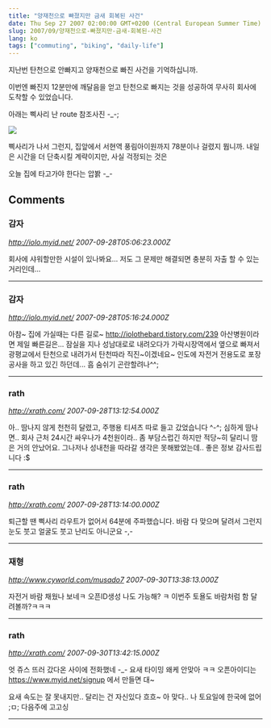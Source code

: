 ```yaml
---
title: "양재천으로 빠졌지만 금새 회복된 사건"
date: Thu Sep 27 2007 02:00:00 GMT+0200 (Central European Summer Time)
slug: 2007/09/양재천으로-빠졌지만-금새-회복된-사건
lang: ko
tags: ["commuting", "biking", "daily-life"]
---
```


지난번 탄천으로 안빠지고 양재천으로 빠진 사건을 기억하십니까.

이번엔 빠진지 12분만에 깨달음을 얻고 탄천으로 빠지는 것을 성공하여 
무사히 회사에 도착할 수 있었습니다.

아래는 삑사리 난 route 참조사진 -_-;

![](/img/route_mistake.jpg)

삑사리가 나서 그런지, 집앞에서 서현역 풍림아이원까지 78분이나 걸렸지 뭡니까.
내일은 시간을 더 단축시킬 계략이지만, 사실 걱정되는 것은

오늘 집에 타고가야 한다는 압봙 -_-

## Comments

### 감자
*http://iolo.myid.net/*
*2007-09-28T05:06:23.000Z*

회사에 샤워할만한 시설이 있나봐요... 저도 그 문제만 해결되면 충분히 자출 할 수 있는 거리인데...

---

### 감자
*http://iolo.myid.net/*
*2007-09-28T05:16:24.000Z*

아참~ 집에 가실때는 다른 길로~ http://iolothebard.tistory.com/239
아산병원이라면 제일 빠른길은... 잠실을 지나 성남대로로 내려오다가 가락시장역에서 옆으로 빠져서 광평교에서 탄천으로 내려가서 탄천따라 직진~이겠네요~ 인도에 자전거 전용도로 포장 공사을 하고 있긴 하던데... 흠 숨쉬기 곤란할려나^^;

---

### rath
*http://xrath.com/*
*2007-09-28T13:12:54.000Z*

아.. 땀나지 않게 천천히 달렸고, 주행용 티셔츠 따로 들고 갔었습니다 ^-^;
심하게 땀나면.. 회사 근처 24시간 싸우나가 4천원이라.. 좀 부담스럽긴 하지만 적당~히 달리니 땀은 거의 안났어요.
그나저나 성내천을 따라갈 생각은 못해봤었는데.. 좋은 정보 감사드립니다 :$

---

### rath
*http://xrath.com/*
*2007-09-28T13:14:00.000Z*

퇴근할 땐 삑사리 라우트가 없어서 64분에 주파했습니다.
바람 다 맞으며 달려서 그런지 눈도 붓고 얼굴도 붓고 난리도 아니군요 -,-

---

### 재형
*http://www.cyworld.com/musado7*
*2007-09-30T13:38:13.000Z*

자전거 바람 채웠나 보네ㅋ 오픈ID생성 나도 가능해? ㅋ 
이번주 토욜도 바람처럼 함 달려볼까?ㅋㅋㅋ

---

### rath
*http://xrath.com/*
*2007-09-30T13:42:15.000Z*

엇 쥬스 뜨러 갔다온 사이에 전화했네 -_- 요새 타이밍 왜케 안맞아 ㅋㅋ 
오픈아이디는 https://www.myid.net/signup 에서 만들면 대~

요새 속도는 잘 못내지만.. 달리는 건 자신있다 흐흐~ 
아 맞다.. 나 토요일에 한국에 없어 ;ㅁ; 다음주에 고고싱

---
